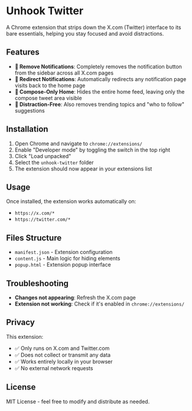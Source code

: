 # Unhook Twitter

A Chrome extension that strips down the X.com (Twitter) interface to its bare essentials, helping you stay focused and avoid distractions.

## Features

- **🔕 Remove Notifications**: Completely removes the notification button from the sidebar across all X.com pages
- **🔄 Redirect Notifications**: Automatically redirects any notification page visits back to the home page
- **📝 Compose-Only Home**: Hides the entire home feed, leaving only the compose tweet area visible
- **🎯 Distraction-Free**: Also removes trending topics and "who to follow" suggestions

## Installation

1. Open Chrome and navigate to `chrome://extensions/`
2. Enable "Developer mode" by toggling the switch in the top right
3. Click "Load unpacked"
4. Select the `unhook-twitter` folder
5. The extension should now appear in your extensions list

## Usage

Once installed, the extension works automatically on:
- `https://x.com/*`
- `https://twitter.com/*`

## Files Structure

- `manifest.json` - Extension configuration
- `content.js` - Main logic for hiding elements
- `popup.html` - Extension popup interface

## Troubleshooting

- **Changes not appearing**: Refresh the X.com page
- **Extension not working**: Check if it's enabled in `chrome://extensions/`

## Privacy

This extension:
- ✅ Only runs on X.com and Twitter.com
- ✅ Does not collect or transmit any data
- ✅ Works entirely locally in your browser
- ✅ No external network requests

## License

MIT License - feel free to modify and distribute as needed.

